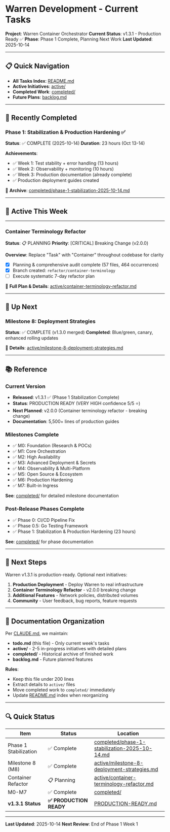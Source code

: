 # Warren Development - Current Tasks

**Project**: Warren Container Orchestrator
**Current Status**: v1.3.1 - Production Ready ✅
**Phase**: Phase 1 Complete, Planning Next Work
**Last Updated**: 2025-10-14

---

## 📋 Quick Navigation

- **All Tasks Index**: [README.md](README.md)
- **Active Initiatives**: [active/](active/)
- **Completed Work**: [completed/](completed/)
- **Future Plans**: [backlog.md](backlog.md)

---

## 🎉 Recently Completed

### Phase 1: Stabilization & Production Hardening ✅

**Status**: ✅ COMPLETE (2025-10-14)
**Duration**: 23 hours (Oct 13-14)

**Achievements**:
- ✅ Week 1: Test stability + error handling (13 hours)
- ✅ Week 2: Observability + monitoring (10 hours)
- ✅ Week 3: Production documentation (already complete)
- ✅ Production deployment guides created

📄 **Archive**: [completed/phase-1-stabilization-2025-10-14.md](completed/phase-1-stabilization-2025-10-14.md)

---

## 🔄 Active This Week

---

### Container Terminology Refactor

**Status**: 📋 PLANNING
**Priority**: [CRITICAL] Breaking Change (v2.0.0)

**Overview**: Replace "Task" with "Container" throughout codebase for clarity
- [x] Planning & comprehensive audit complete (57 files, 464 occurrences)
- [x] Branch created: `refactor/container-terminology`
- [ ] Execute systematic 7-day refactor plan

📄 **Full Plan & Details**: [active/container-terminology-refactor.md](active/container-terminology-refactor.md)

---

## 📅 Up Next

### Milestone 8: Deployment Strategies

**Status**: ✅ COMPLETE (v1.3.0 merged)
**Completed**: Blue/green, canary, enhanced rolling updates

📄 **Details**: [active/milestone-8-deployment-strategies.md](active/milestone-8-deployment-strategies.md)

---

## 📚 Reference

### Current Version
- **Released**: v1.3.1 ✅ (Phase 1 Stabilization Complete)
- **Status**: PRODUCTION READY (VERY HIGH confidence 5/5 ⭐)
- **Next Planned**: v2.0.0 (Container terminology refactor - breaking change)
- **Documentation**: 5,500+ lines of production guides

### Milestones Complete
- ✅ M0: Foundation (Research & POCs)
- ✅ M1: Core Orchestration
- ✅ M2: High Availability
- ✅ M3: Advanced Deployment & Secrets
- ✅ M4: Observability & Multi-Platform
- ✅ M5: Open Source & Ecosystem
- ✅ M6: Production Hardening
- ✅ M7: Built-in Ingress

**See**: [completed/](completed/) for detailed milestone documentation

### Post-Release Phases Complete
- ✅ Phase 0: CI/CD Pipeline Fix
- ✅ Phase 0.5: Go Testing Framework
- ✅ Phase 1: Stabilization & Production Hardening (23 hours)

**See**: [completed/](completed/) for phase documentation

---

## 🎯 Next Steps

Warren v1.3.1 is production-ready. Optional next initiatives:

1. **Production Deployment** - Deploy Warren to real infrastructure
2. **Container Terminology Refactor** - v2.0.0 breaking change
3. **Additional Features** - Network policies, distributed volumes
4. **Community** - User feedback, bug reports, feature requests

---

## 📖 Documentation Organization

Per [CLAUDE.md](../CLAUDE.md), we maintain:

- **todo.md** (this file) - Only current week's tasks
- **active/** - 2-5 in-progress initiatives with detailed plans
- **completed/** - Historical archive of finished work
- **backlog.md** - Future planned features

**Rules**:
- Keep this file under 200 lines
- Extract details to `active/` files
- Move completed work to `completed/` immediately
- Update [README.md](README.md) index when reorganizing

---

## 🔍 Quick Status

| Item | Status | Location |
|------|--------|----------|
| Phase 1 Stabilization | ✅ Complete | [completed/phase-1-stabilization-2025-10-14.md](completed/phase-1-stabilization-2025-10-14.md) |
| Milestone 8 (M8) | ✅ Complete | [active/milestone-8-deployment-strategies.md](active/milestone-8-deployment-strategies.md) |
| Container Refactor | 📋 Planning | [active/container-terminology-refactor.md](active/container-terminology-refactor.md) |
| M0-M7 | ✅ Complete | [completed/](completed/) |
| **v1.3.1 Status** | **✅ PRODUCTION READY** | [PRODUCTION-READY.md](../PRODUCTION-READY.md) |

---

**Last Updated**: 2025-10-14
**Next Review**: End of Phase 1 Week 1
